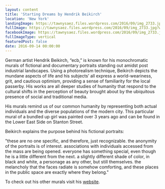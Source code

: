 ```yaml
---
layout: content
title: 'Starting Dreams by Hendrik Beikirch'
location: 'New York'
landingImage: https://tawnysaez.files.wordpress.com/2016/09/img_2733.jpg?w=500&h=500&crop=1
fullImage: https://tawnysaez.files.wordpress.com/2016/09/img_2733.jpg?w=1000
facebookImage: https://tawnysaez.files.wordpress.com/2016/09/img_2733.jpg?w=1200&h=630&crop=1
fullImageType: vertical
featuredPost: false
date: 2016-09-14 00:00:00
---
```

German artist Hendrik Beikirch, “ecb,” is known for his monochromatic murals of fictional and documentary portraits standing out amidst post industrial landscapes.  Using a photorealism technique, Beikirch depicts the mundane aspects of life and his subjects’ all express a world-weariness, grit, and cautious optimism, providing a sense of familiarity for the local passerby. His works are all deeper studies of humanity that respond to the cultural shifts in the perception of beauty brought about by the ubiquitous presence of social and traditional media.

His murals remind us of our common humanity by representing both actual individuals and the diverse populations of the modern city. This particular mural of a bundled up girl was painted over 3 years ago and can be found in the Lower East Side on Stanton Street.

Beikirch explains the purpose behind his fictional portraits:

"these are no one specific, and therefore, just recognizable. the anonymity of the portraits is of interest. associations with individuals accessed from the mass are being opened. everyone has something special, even though he is a little different from the next. a slightly different shade of color, in black and white, a personage as any other, but still themselves. the melancholy that the faces radiate is somehow comforting, and these places in the public space are exactly where they belong."

To check out his other murals visit his <a href="http://hendrikbeikirch.com/portrait/page/2/" target="_blank">website</a>.